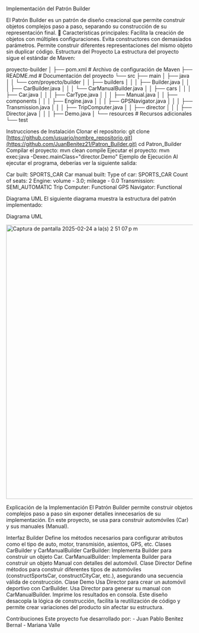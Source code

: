 Implementación del Patrón Builder

El Patrón Builder es un patrón de diseño creacional que permite construir objetos complejos paso a paso, separando su construcción de su representación final.
📌 Características principales:
Facilita la creación de objetos con múltiples configuraciones.
Evita constructores con demasiados parámetros.
Permite construir diferentes representaciones del mismo objeto sin duplicar código.
Estructura del Proyecto
La estructura del proyecto sigue el estándar de Maven:

proyecto-builder
│
├── pom.xml                # Archivo de configuración de Maven
├── README.md              # Documentación del proyecto
└── src
    ├── main
    │   ├── java
    │   │   └── com/proyecto/builder
    │   │       ├── builders
    │   │       │   ├── Builder.java
    │   │       │   ├── CarBuilder.java
    │   │       │   └── CarManualBuilder.java
    │   │       ├── cars
    │   │       │   ├── Car.java
    │   │       │   ├── CarType.java
    │   │       │   ├── Manual.java
    │   │       ├── components
    │   │       │   ├── Engine.java
    │   │       │   ├── GPSNavigator.java
    │   │       │   ├── Transmission.java
    │   │       │   ├── TripComputer.java
    │   │       ├── director
    │   │       │   ├── Director.java
    │   │       │   ├── Demo.java
    │   └── resources      # Recursos adicionales
    └── test
    

Instrucciones de Instalación
Clonar el repositorio:
git clone [https://github.com/usuario/nombre_repositorio.git](https://github.com/JuanBenitez21/Patron_Builder.git)
cd Patron_Builder
Compilar el proyecto:
mvn clean compile
Ejecutar el proyecto:
mvn exec:java -Dexec.mainClass="director.Demo"
Ejemplo de Ejecución
Al ejecutar el programa, deberías ver la siguiente salida:

Car built:
SPORTS_CAR
Car manual built:
Type of car: SPORTS_CAR
Count of seats: 2
Engine: volume - 3.0; mileage - 0.0
Transmission: SEMI_AUTOMATIC
Trip Computer: Functional
GPS Navigator: Functional

Diagrama UML
El siguiente diagrama muestra la estructura del patrón implementado:



Diagrama UML

<img width="739" alt="Captura de pantalla 2025-02-24 a la(s) 2 51 07 p m" src="https://github.com/user-attachments/assets/358e7e60-7f6b-43e1-9593-ce286d39d16f" />


Explicación de la Implementación
El Patrón Builder permite construir objetos complejos paso a paso sin exponer detalles innecesarios de su implementación. En este proyecto, se usa para construir automóviles (Car) y sus manuales (Manual).

Interfaz Builder
Define los métodos necesarios para configurar atributos como el tipo de auto, motor, transmisión, asientos, GPS, etc.
Clases CarBuilder y CarManualBuilder
CarBuilder: Implementa Builder para construir un objeto Car.
CarManualBuilder: Implementa Builder para construir un objeto Manual con detalles del automóvil.
Clase Director
Define métodos para construir diferentes tipos de automóviles (constructSportsCar, constructCityCar, etc.), asegurando una secuencia válida de construcción.
Clase Demo
Usa Director para crear un automóvil deportivo con CarBuilder.
Usa Director para generar su manual con CarManualBuilder.
Imprime los resultados en consola.
Este diseño desacopla la lógica de construcción, facilita la reutilización de código y permite crear variaciones del producto sin afectar su estructura.

Contribuciones
Este proyecto fue desarrollado por: - Juan Pablo Benitez Bernal - Mariana Valle


